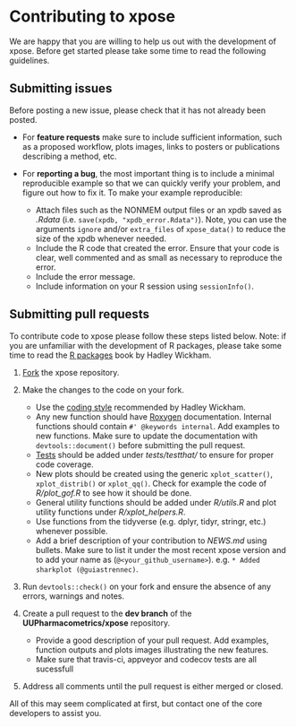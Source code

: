 # Contributing to xpose

We are happy that you are willing to help us out with the development of xpose. Before get started please take some time to read the following guidelines. 

## Submitting issues

Before posting a new issue, please check that it has not already been posted.

* For **feature requests** make sure to include sufficient information, such as a proposed workflow, plots images, links to posters or publications describing a method, etc.
* For **reporting a bug**, the most important thing is to include a minimal reproducible example so that we can quickly verify your problem, and figure out how to fix it. To make your example reproducible:

    + Attach files such as the NONMEM output files or an xpdb saved as *.Rdata* (i.e. `save(xpdb, "xpdb_error.Rdata")`). Note, you can use the arguments `ignore` and/or `extra_files` of `xpose_data()` to reduce the size of the xpdb whenever needed.
    + Include the R code that created the error. Ensure that your code is clear, well commented and as small as necessary to reproduce the error.
    + Include the error message.
    + Include information on your R session using `sessionInfo()`.

## Submitting pull requests

To contribute code to xpose please follow these steps listed below. Note: if you are unfamiliar with the development of R packages, please take some time to read the [R packages](http://r-pkgs.had.co.nz) book by Hadley Wickham.

1. [Fork](https://github.com/UUPharmacometrics/xpose/fork) the xpose repository.
1. Make the changes to the code on your fork.

    + Use the [coding style](http://r-pkgs.had.co.nz/style.html) recommended by Hadley Wickham.
    + Any new function should have [Roxygen](http://r-pkgs.had.co.nz/man.html) documentation. Internal functions should contain `#' @keywords internal`. Add examples to new functions. Make sure to update the documentation with `devtools::document()` before submitting the pull request.
    + [Tests](http://r-pkgs.had.co.nz/tests.html) should be added under *tests/testthat/* to ensure for proper code coverage.
    + New plots should be created using the generic `xplot_scatter()`, `xplot_distrib()` or `xplot_qq()`. Check for example the code of *R/plot_gof.R* to see how it should be done.
    + General utility functions should be added under *R/utils.R* and plot utility functions under *R/xplot_helpers.R*.
    + Use functions from the tidyverse (e.g. dplyr, tidyr, stringr, etc.) whenever possible.
    + Add a brief description of your contribution to *NEWS.md* using bullets. Make sure to list it under the most recent xpose version and to add your name as (`@<your_github_username>`). e.g. `* Added sharkplot (@guiastrennec)`.
    
1. Run `devtools::check()` on your fork and ensure the absence of any errors, warnings and notes.
1. Create a pull request to the **dev branch** of the **UUPharmacometrics/xpose** repository.

    + Provide a good description of your pull request. Add examples, function outputs and plots images illustrating the new features.
    + Make sure that travis-ci, appveyor and codecov tests are all sucessfull
    
1. Address all comments until the pull request is either merged or closed.

All of this may seem complicated at first, but contact one of the core developers to assist you.
